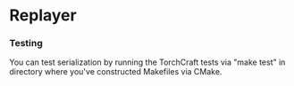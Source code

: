 # Replayer

### Testing

You can test serialization by running the TorchCraft tests via "make test" in directory where you've constructed Makefiles via CMake.
